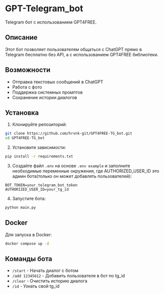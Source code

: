 # GPT-Telegram_bot

Telegram бот с использованием GPT4FREE.

## Описание

Этот бот позволяет пользователям общаться с ChatGPT прямо в Telegram бесплатно без API, а с использованием GPT4FREE библиотеки. 

## Возможности

- Отправка текстовых сообщений в ChatGPT
- Работа с фото
- Поддержка системных промптов
- Сохранение истории диалогов

## Установка

1. Клонируйте репозиторий:
```bash
git clone https://github.com/hrvnk-git/GPT4FREE-TG_bot.git
cd GPT4FREE-TG_bot
```

2. Установите зависимости:
```bash
pip install -r requirements.txt
```

3. Создайте файл `.env` на основе `.env example` и заполните необходимые переменные окружения, где AUTHORIZED_USER_ID это админ бота(только он может добавлять пользователей):
```
BOT_TOKEN=your_telegram_bot_token
AUTHORIZED_USER_ID=your_tg_id
```


4. Запустите бота:
```bash
python main.py
```

## Docker

Для запуска в Docker:

```bash
docker compose up -d
```

## Команды бота

- `/start` - Начать диалог с ботом
- `/add 12345612` - Добавить пользователя в бот по tg_id
- `/clear` - Очистить историю диалога
- `/id` - Узнать свой tg_id
